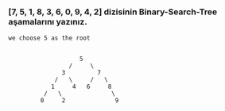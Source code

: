 ### [7, 5, 1, 8, 3, 6, 0, 9, 4, 2] dizisinin Binary-Search-Tree aşamalarını yazınız.

    we choose 5 as the root


                        5
                     /     \
                   3         7
                 /   \     /   \
                1     4   6     8
              /   \              \
             0     2              9